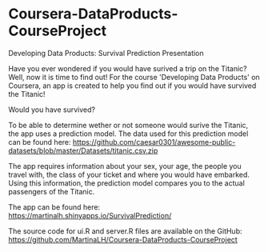 # Coursera-DataProducts-CourseProject

Developing Data Products: Survival Prediction Presentation

Have you ever wondered if you would have surived a trip on the Titanic? Well, now it is time to find out!
For the course 'Developing Data Products' on Coursera, an app is created to help you find out if you would have survived the Titanic!

Would you have survived?

To be able to determine wether or not someone would surive the Titanic, the app uses a prediction model. 
The data used for this prediction model can be found here:
  https://github.com/caesar0301/awesome-public-datasets/blob/master/Datasets/titanic.csv.zip

The app requires information about your sex, your age, the people you travel with, 
the class of your ticket and where you would have embarked.
Using this information, the prediction model compares you to the actual passengers of the Titanic.


The app can be found here:
  https://martinalh.shinyapps.io/SurvivalPrediction/

The source code for ui.R and server.R files are available on the GitHub:
  https://github.com/MartinaLH/Coursera-DataProducts-CourseProject
